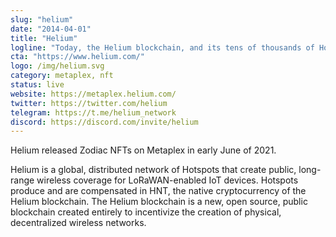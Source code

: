 ```yaml
---
slug: "helium"
date: "2014-04-01"
title: "Helium"
logline: "Today, the Helium blockchain, and its tens of thousands of Hotspots, provide access to the largest LoRaWAN Network in the world. Helium released NFTs on one of the first Metaplex storefronts in early June."
cta: "https://www.helium.com/"
logo: /img/helium.svg
category: metaplex, nft
status: live
website: https://metaplex.helium.com/
twitter: https://twitter.com/helium
telegram: https://t.me/helium_network
discord: https://discord.com/invite/helium
---
```


Helium released Zodiac NFTs on Metaplex in early June of 2021. 

Helium is a global, distributed network of Hotspots that create public, long-range wireless coverage for LoRaWAN-enabled IoT devices. Hotspots produce and are compensated in HNT, the native cryptocurrency of the Helium blockchain. The Helium blockchain is a new, open source, public blockchain created entirely to incentivize the creation of physical, decentralized wireless networks.